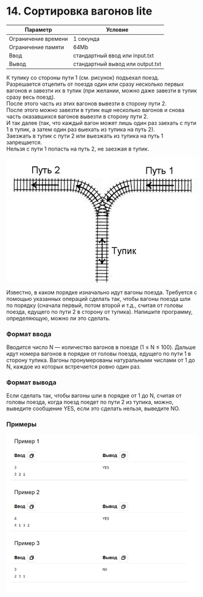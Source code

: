 # 14. Сортировка вагонов lite

| Параметр            | Условие                          |
|---------------------|----------------------------------|
| Ограничение времени | 1 секунда                        |
| Ограничение памяти  | 64Mb                             |
| Ввод                | стандартный ввод или input.txt   |
| Вывод               | стандартный вывод или output.txt |

К тупику со стороны пути 1 (см. рисунок) подъехал поезд.  
Разрешается отцепить от поезда один или сразу несколько первых вагонов и завезти их в тупик 
(при желании, можно даже завезти в тупик сразу весь поезд).   
После этого часть из этих вагонов вывезти в сторону пути 2.  
После этого можно завезти в тупик еще несколько вагонов и снова часть оказавшихся вагонов вывезти 
в сторону пути 2.  
И так далее (так, что каждый вагон может лишь один раз заехать с пути 1 в тупик, а затем 
один раз выехать из тупика на путь 2).  
Заезжать в тупик с пути 2 или выезжать из тупика на путь 1 запрещается.  
Нельзя с пути 1 попасть на путь 2, не заезжая в тупик.

![img.png](img.png)

Известно, в каком порядке изначально идут вагоны поезда. 
Требуется с помощью указанных операций сделать так, чтобы вагоны поезда шли по порядку (сначала первый, 
потом второй и т.д., считая от головы поезда, едущего по пути 2 в сторону от тупика). 
Напишите программу, определяющую, можно ли это сделать.

### Формат ввода
Вводится число N — количество вагонов в поезде (1 ≤ N ≤ 100). 
Дальше идут номера вагонов в порядке от головы поезда, едущего по пути 1 в сторону тупика. 
Вагоны пронумерованы натуральными числами от 1 до N, каждое из которых встречается ровно один раз.

### Формат вывода
Если сделать так, чтобы вагоны шли в порядке от 1 до N, считая от головы поезда, когда поезд 
поедет по пути 2 из тупика, можно, выведите сообщение YES, если это сделать нельзя, выведите NO.

### Примеры
![img_1.png](img_1.png)